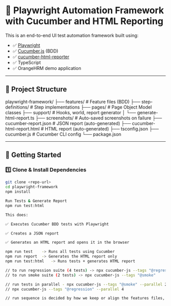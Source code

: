 # 🧪 Playwright Automation Framework with Cucumber and HTML Reporting

This is an end-to-end UI test automation framework built using:

- ✅ [Playwright](https://playwright.dev/)
- ✅ [Cucumber.js](https://github.com/cucumber/cucumber-js) (BDD)
- ✅ [cucumber-html-reporter](https://www.npmjs.com/package/cucumber-html-reporter)
- ✅ TypeScript
- ✅ OrangeHRM demo application

---

## 📁 Project Structure

playwright-framework/
├── features/ # Feature files (BDD)
├── step-definitions/ # Step implementations
├── pages/ # Page Object Model classes
├── support/ # Hooks, world, report generator
│ └── generate-html-report.ts
├── screenshots/ # Auto-saved screenshots on failure
├── cucumber-report.json # JSON report (auto-generated)
├── cucumber-html-report.html # HTML report (auto-generated)
├── tsconfig.json
├── cucumber.js # Cucumber CLI config
└── package.json    


---

## 🚀 Getting Started

### 1️⃣ Clone & Install Dependencies

```bash
git clone <repo-url>
cd playwright-framework
npm install

Run Tests & Generate Report
npm run test:html

This does:

✅ Executes Cucumber BDD tests with Playwright

✅ Creates a JSON report

✅ Generates an HTML report and opens it in the browser

npm run test	-> Runs all tests using Cucumber
npm run report	-> Generates the HTML report only
npm run test:html	-> Runs tests + generates HTML report

// to run regression suite (4 tests) -> npx cucumber-js --tags "@regression"
// to run smoke suite (2 tests) -> npx cucumber-js --tags "@smoke"

// run tests in parallel - npx cucumber-js --tags "@smoke" --parallel 2
// npx cucumber-js --tags "@regression" --parallel 4

// run sequence is decided by how we keep or align the features files, if we want to keep anything at first, just name it like 1_feature_file_name